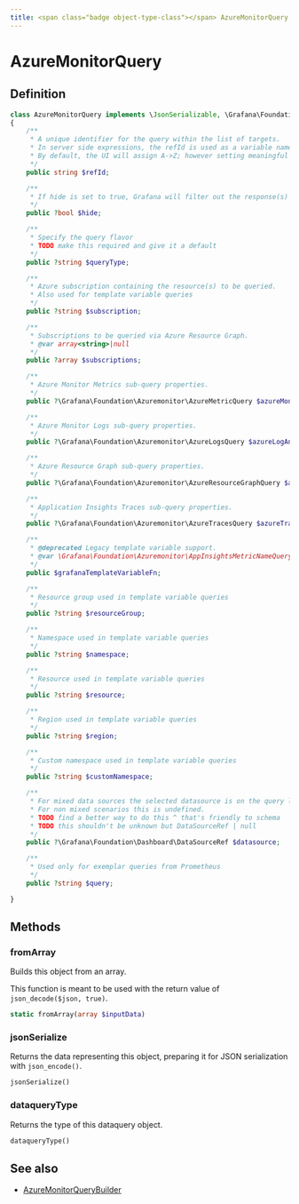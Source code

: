 ```yaml
---
title: <span class="badge object-type-class"></span> AzureMonitorQuery
---
```

# <span class="badge object-type-class"></span> AzureMonitorQuery

## Definition

```php
class AzureMonitorQuery implements \JsonSerializable, \Grafana\Foundation\Cog\Dataquery
{
    /**
     * A unique identifier for the query within the list of targets.
     * In server side expressions, the refId is used as a variable name to identify results.
     * By default, the UI will assign A->Z; however setting meaningful names may be useful.
     */
    public string $refId;

    /**
     * If hide is set to true, Grafana will filter out the response(s) associated with this query before returning it to the panel.
     */
    public ?bool $hide;

    /**
     * Specify the query flavor
     * TODO make this required and give it a default
     */
    public ?string $queryType;

    /**
     * Azure subscription containing the resource(s) to be queried.
     * Also used for template variable queries
     */
    public ?string $subscription;

    /**
     * Subscriptions to be queried via Azure Resource Graph.
     * @var array<string>|null
     */
    public ?array $subscriptions;

    /**
     * Azure Monitor Metrics sub-query properties.
     */
    public ?\Grafana\Foundation\Azuremonitor\AzureMetricQuery $azureMonitor;

    /**
     * Azure Monitor Logs sub-query properties.
     */
    public ?\Grafana\Foundation\Azuremonitor\AzureLogsQuery $azureLogAnalytics;

    /**
     * Azure Resource Graph sub-query properties.
     */
    public ?\Grafana\Foundation\Azuremonitor\AzureResourceGraphQuery $azureResourceGraph;

    /**
     * Application Insights Traces sub-query properties.
     */
    public ?\Grafana\Foundation\Azuremonitor\AzureTracesQuery $azureTraces;

    /**
     * @deprecated Legacy template variable support.
     * @var \Grafana\Foundation\Azuremonitor\AppInsightsMetricNameQuery|\Grafana\Foundation\Azuremonitor\AppInsightsGroupByQuery|\Grafana\Foundation\Azuremonitor\SubscriptionsQuery|\Grafana\Foundation\Azuremonitor\ResourceGroupsQuery|\Grafana\Foundation\Azuremonitor\ResourceNamesQuery|\Grafana\Foundation\Azuremonitor\MetricNamespaceQuery|\Grafana\Foundation\Azuremonitor\MetricDefinitionsQuery|\Grafana\Foundation\Azuremonitor\MetricNamesQuery|\Grafana\Foundation\Azuremonitor\WorkspacesQuery|\Grafana\Foundation\Azuremonitor\UnknownQuery
     */
    public $grafanaTemplateVariableFn;

    /**
     * Resource group used in template variable queries
     */
    public ?string $resourceGroup;

    /**
     * Namespace used in template variable queries
     */
    public ?string $namespace;

    /**
     * Resource used in template variable queries
     */
    public ?string $resource;

    /**
     * Region used in template variable queries
     */
    public ?string $region;

    /**
     * Custom namespace used in template variable queries
     */
    public ?string $customNamespace;

    /**
     * For mixed data sources the selected datasource is on the query level.
     * For non mixed scenarios this is undefined.
     * TODO find a better way to do this ^ that's friendly to schema
     * TODO this shouldn't be unknown but DataSourceRef | null
     */
    public ?\Grafana\Foundation\Dashboard\DataSourceRef $datasource;

    /**
     * Used only for exemplar queries from Prometheus
     */
    public ?string $query;

}
```
## Methods

### <span class="badge object-method"></span> fromArray

Builds this object from an array.

This function is meant to be used with the return value of `json_decode($json, true)`.

```php
static fromArray(array $inputData)
```

### <span class="badge object-method"></span> jsonSerialize

Returns the data representing this object, preparing it for JSON serialization with `json_encode()`.

```php
jsonSerialize()
```

### <span class="badge object-method"></span> dataqueryType

Returns the type of this dataquery object.

```php
dataqueryType()
```

## See also

 * <span class="badge builder"></span> [AzureMonitorQueryBuilder](./builder-AzureMonitorQueryBuilder.md)

